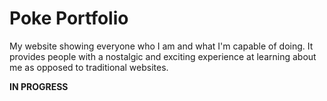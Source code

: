 # Poke Portfolio
My website showing everyone who I am and what I'm capable of doing. It provides people with a nostalgic and exciting experience at learning about me as opposed to traditional websites.

**IN PROGRESS**
